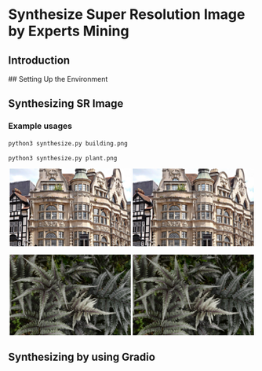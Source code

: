# Synthesize Super Resolution Image by Experts Mining

## Introduction

## Setting Up the Environment

## Synthesizing SR Image

### Example usages
~~~
python3 synthesize.py building.png
~~~

~~~
python3 synthesize.py plant.png
~~~
<p align="center">
  <img src="low-res-images/building.png" width="49%" />
  <img src="files-for-readme/building.png" width="49%" />
</p>

<p align="center">
  <img src="low-res-images/plant.png" width="49%" />
  <img src="files-for-readme/plant.png" width="49%" />
</p>

## Synthesizing by using Gradio
